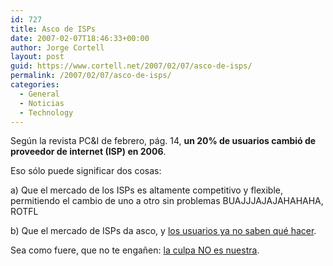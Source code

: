 ```yaml
---
id: 727
title: Asco de ISPs
date: 2007-02-07T18:46:33+00:00
author: Jorge Cortell
layout: post
guid: https://www.cortell.net/2007/02/07/asco-de-isps/
permalink: /2007/02/07/asco-de-isps/
categories:
  - General
  - Noticias
  - Technology
---
```

Según la revista PC&I de febrero, pág. 14, **un 20% de usuarios cambió de proveedor de internet (ISP) en 2006**.

Eso sólo puede significar dos cosas:

a) Que el mercado de los ISPs es altamente competitivo y flexible, permitiendo el cambio de uno a otro sin problemas BUAJJJAJAJAHAHAHA, ROTFL

b) Que el mercado de ISPs da asco, y <a title="Reclamaciones Telecos" target="_blank" href="https://www.usuariosteleco.es/PresentacionTelematica/Reclamaciones/">los usuarios ya no saben qué hacer</a>.

Sea como fuere, que no te engañen: <a title="Pepe Cervera" target="_blank" href="https://blogs.20minutos.es/retiario/post/2007/02/02/la-culpa-es-nuestra">la culpa NO es nuestra</a>.